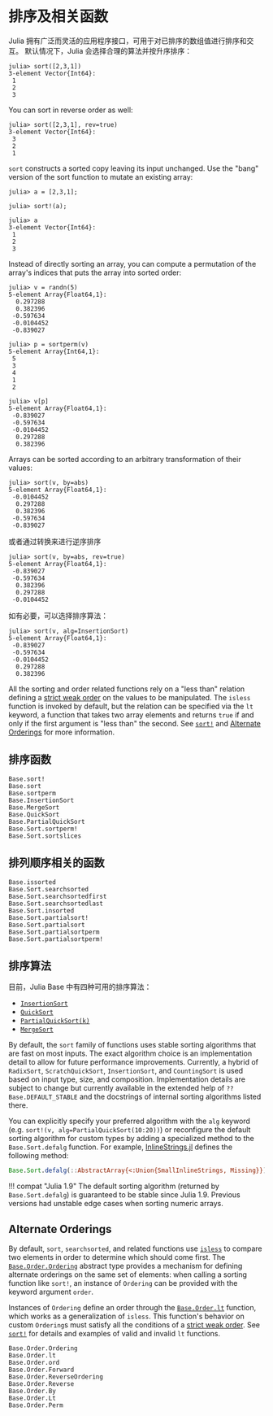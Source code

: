# 排序及相关函数

Julia 拥有广泛而灵活的应用程序接口，可用于对已排序的数组值进行排序和交互。
默认情况下，Julia 会选择合理的算法并按升序排序：

```jldoctest
julia> sort([2,3,1])
3-element Vector{Int64}:
 1
 2
 3
```

You can sort in reverse order as well:

```jldoctest
julia> sort([2,3,1], rev=true)
3-element Vector{Int64}:
 3
 2
 1
```

`sort` constructs a sorted copy leaving its input unchanged. Use the "bang" version of
the sort function to mutate an existing array:

```jldoctest
julia> a = [2,3,1];

julia> sort!(a);

julia> a
3-element Vector{Int64}:
 1
 2
 3
```

Instead of directly sorting an array, you can compute a permutation of the array's
indices that puts the array into sorted order:

```julia-repl
julia> v = randn(5)
5-element Array{Float64,1}:
  0.297288
  0.382396
 -0.597634
 -0.0104452
 -0.839027

julia> p = sortperm(v)
5-element Array{Int64,1}:
 5
 3
 4
 1
 2

julia> v[p]
5-element Array{Float64,1}:
 -0.839027
 -0.597634
 -0.0104452
  0.297288
  0.382396
```

Arrays can be sorted according to an arbitrary transformation of their values:

```julia-repl
julia> sort(v, by=abs)
5-element Array{Float64,1}:
 -0.0104452
  0.297288
  0.382396
 -0.597634
 -0.839027
```

或者通过转换来进行逆序排序

```julia-repl
julia> sort(v, by=abs, rev=true)
5-element Array{Float64,1}:
 -0.839027
 -0.597634
  0.382396
  0.297288
 -0.0104452
```

如有必要，可以选择排序算法：

```julia-repl
julia> sort(v, alg=InsertionSort)
5-element Array{Float64,1}:
 -0.839027
 -0.597634
 -0.0104452
  0.297288
  0.382396
```

All the sorting and order related functions rely on a "less than" relation defining a
[strict weak order](https://en.wikipedia.org/wiki/Weak_ordering#Strict_weak_orderings)
on the values to be manipulated. The `isless` function is invoked by default, but the
relation can be specified via the `lt` keyword, a function that takes two array elements
and returns `true` if and only if the first argument is "less than" the second. See
[`sort!`](@ref) and [Alternate Orderings](@ref) for more information.

## 排序函数

```@docs
Base.sort!
Base.sort
Base.sortperm
Base.InsertionSort
Base.MergeSort
Base.QuickSort
Base.PartialQuickSort
Base.Sort.sortperm!
Base.Sort.sortslices
```

## 排列顺序相关的函数

```@docs
Base.issorted
Base.Sort.searchsorted
Base.Sort.searchsortedfirst
Base.Sort.searchsortedlast
Base.Sort.insorted
Base.Sort.partialsort!
Base.Sort.partialsort
Base.Sort.partialsortperm
Base.Sort.partialsortperm!
```

## 排序算法

目前，Julia Base 中有四种可用的排序算法：

  * [`InsertionSort`](@ref)
  * [`QuickSort`](@ref)
  * [`PartialQuickSort(k)`](@ref)
  * [`MergeSort`](@ref)

By default, the `sort` family of functions uses stable sorting algorithms that are fast
on most inputs. The exact algorithm choice is an implementation detail to allow for
future performance improvements. Currently, a hybrid of `RadixSort`, `ScratchQuickSort`,
`InsertionSort`, and `CountingSort` is used based on input type, size, and composition.
Implementation details are subject to change but currently available in the extended help
of `??Base.DEFAULT_STABLE` and the docstrings of internal sorting algorithms listed there.

You can explicitly specify your preferred algorithm with the `alg` keyword
(e.g. `sort!(v, alg=PartialQuickSort(10:20))`) or reconfigure the default sorting algorithm
for custom types by adding a specialized method to the `Base.Sort.defalg` function.
For example, [InlineStrings.jl](https://github.com/JuliaStrings/InlineStrings.jl/blob/v1.3.2/src/InlineStrings.jl#L903)
defines the following method:
```julia
Base.Sort.defalg(::AbstractArray{<:Union{SmallInlineStrings, Missing}}) = InlineStringSort
```

!!! compat "Julia 1.9"
    The default sorting algorithm (returned by `Base.Sort.defalg`) is guaranteed to
    be stable since Julia 1.9. Previous versions had unstable edge cases when
    sorting numeric arrays.

## Alternate Orderings

By default, `sort`, `searchsorted`, and related functions use [`isless`](@ref) to compare
two elements in order to determine which should come first. The
[`Base.Order.Ordering`](@ref) abstract type provides a mechanism for defining alternate
orderings on the same set of elements: when calling a sorting function like
`sort!`, an instance of `Ordering` can be provided with the keyword argument `order`.

Instances of `Ordering` define an order through the [`Base.Order.lt`](@ref)
function, which works as a generalization of `isless`.
This function's behavior on custom `Ordering`s must satisfy all the conditions of a
[strict weak order](https://en.wikipedia.org/wiki/Weak_ordering#Strict_weak_orderings).
See [`sort!`](@ref) for details and examples of valid and invalid `lt` functions.

```@docs
Base.Order.Ordering
Base.Order.lt
Base.Order.ord
Base.Order.Forward
Base.Order.ReverseOrdering
Base.Order.Reverse
Base.Order.By
Base.Order.Lt
Base.Order.Perm
```

